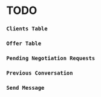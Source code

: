 # TODO

### `Clients Table`

### `Offer Table`

### `Pending Negotiation Requests`

###  `Previous Conversation`

### `Send Message`